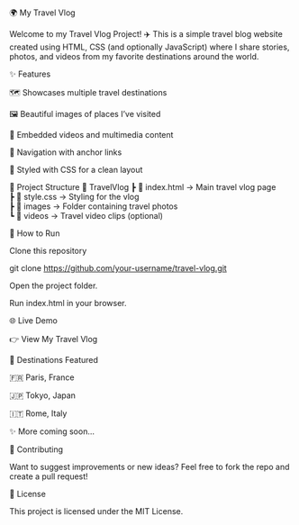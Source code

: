🌍 My Travel Vlog

Welcome to my Travel Vlog Project! ✈️ This is a simple travel blog website created using HTML, CSS (and optionally JavaScript) where I share stories, photos, and videos from my favorite destinations around the world.

✨ Features

🗺️ Showcases multiple travel destinations

🖼️ Beautiful images of places I’ve visited

🎥 Embedded videos and multimedia content

📌 Navigation with anchor links

🎨 Styled with CSS for a clean layout

📂 Project Structure
📁 TravelVlog
 ┣ 📄 index.html   → Main travel vlog page  
 ┣ 📄 style.css    → Styling for the vlog  
 ┣ 📁 images       → Folder containing travel photos  
 ┗ 📁 videos       → Travel video clips (optional)  

🚀 How to Run

Clone this repository

git clone https://github.com/your-username/travel-vlog.git


Open the project folder.

Run index.html in your browser.

🌐 Live Demo

👉 View My Travel Vlog

📸 Destinations Featured

🇫🇷 Paris, France

🇯🇵 Tokyo, Japan

🇮🇹 Rome, Italy

✨ More coming soon...

🤝 Contributing

Want to suggest improvements or new ideas? Feel free to fork the repo and create a pull request!

📜 License

This project is licensed under the MIT License.
